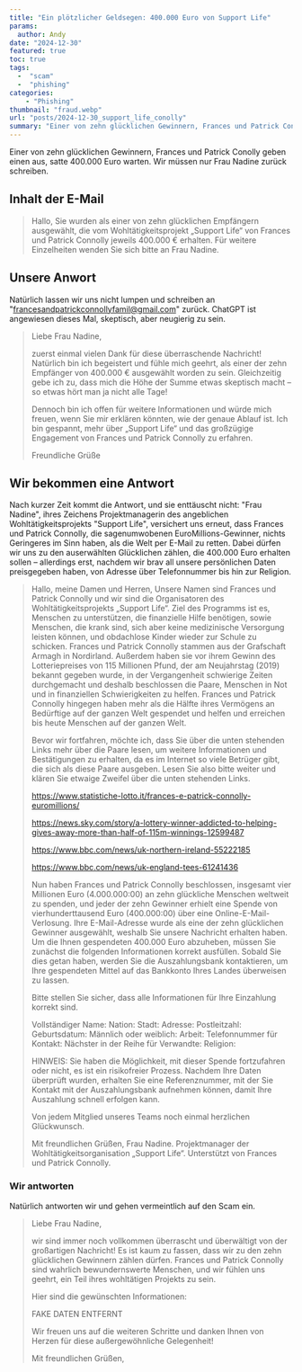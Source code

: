 ```yaml
---
title: "Ein plötzlicher Geldsegen: 400.000 Euro von Support Life"
params:
  author: Andy
date: "2024-12-30"
featured: true
toc: true
tags: 
  -  "scam"
  -  "phishing"
categories:
    - "Phishing"
thumbnail: "fraud.webp"
url: "posts/2024-12-30_support_life_conolly"
summary: "Einer von zehn glücklichen Gewinnern, Frances und Patrick Conolly geben einen aus, satte 400.000 Euro warten."
---
```


Einer von zehn glücklichen Gewinnern, Frances und Patrick Conolly geben einen aus, satte 400.000 Euro warten. Wir müssen nur Frau Nadine zurück schreiben.

## Inhalt der E-Mail

> Hallo, Sie wurden als einer von zehn glücklichen Empfängern ausgewählt, 
> die vom Wohltätigkeitsprojekt „Support Life“ von Frances und Patrick Connolly jeweils 400.000 € erhalten. 
> Für weitere Einzelheiten wenden Sie sich bitte an Frau Nadine.


## Unsere Anwort

Natürlich lassen wir uns nicht lumpen und schreiben an "francesandpatrickconnollyfamil@gmail.com" zurück. ChatGPT ist angewiesen dieses Mal, skeptisch, aber neugierig zu sein.

> Liebe Frau Nadine,
> 
> zuerst einmal vielen Dank für diese überraschende Nachricht! Natürlich bin ich begeistert und fühle mich geehrt, als einer der zehn Empfänger von 400.000 € ausgewählt worden zu sein. Gleichzeitig gebe ich zu, dass mich die Höhe der Summe etwas skeptisch macht – so etwas hört man ja nicht alle Tage!
> 
> Dennoch bin ich offen für weitere Informationen und würde mich freuen, wenn Sie mir erklären könnten, wie der genaue Ablauf ist. Ich bin gespannt, mehr über „Support Life“ und das großzügige Engagement von Frances und Patrick Connolly zu erfahren.
> 
> Freundliche Grüße


## Wir bekommen eine Antwort

Nach kurzer Zeit kommt die Antwort, und sie enttäuscht nicht: "Frau Nadine", ihres Zeichens Projektmanagerin des angeblichen Wohltätigkeitsprojekts "Support Life", versichert uns erneut, dass Frances und Patrick Connolly, die sagenumwobenen EuroMillions-Gewinner, nichts Geringeres im Sinn haben, als die Welt per E-Mail zu retten. Dabei dürfen wir uns zu den auserwählten Glücklichen zählen, die 400.000 Euro erhalten sollen – allerdings erst, nachdem wir brav all unsere persönlichen Daten preisgegeben haben, von Adresse über Telefonnummer bis hin zur Religion. 


> Hallo, meine Damen und Herren,
> Unsere Namen sind Frances und Patrick Connolly und wir sind die Organisatoren des Wohltätigkeitsprojekts „Support Life“. Ziel des Programms ist es, Menschen zu unterstützen, die finanzielle Hilfe benötigen, sowie Menschen, die krank sind, sich aber keine medizinische Versorgung leisten können, und obdachlose Kinder wieder zur Schule zu schicken. Frances und Patrick Connolly stammen aus der Grafschaft Armagh in Nordirland. Außerdem haben sie vor ihrem Gewinn des Lotteriepreises von 115 Millionen Pfund, der am Neujahrstag (2019) bekannt gegeben wurde, in der Vergangenheit schwierige Zeiten durchgemacht und deshalb beschlossen die Paare, Menschen in Not und in finanziellen Schwierigkeiten zu helfen. Frances und Patrick Connolly hingegen haben mehr als die Hälfte ihres Vermögens an Bedürftige auf der ganzen Welt gespendet und helfen und erreichen bis heute Menschen auf der ganzen Welt.
> 
> Bevor wir fortfahren, möchte ich, dass Sie über die unten stehenden Links mehr über die Paare lesen, um weitere Informationen und Bestätigungen zu erhalten, da es im Internet so viele Betrüger gibt, die sich als diese Paare ausgeben. Lesen Sie also bitte weiter und klären Sie etwaige Zweifel über die unten stehenden Links.
> 
> https://www.statistiche-lotto.it/frances-e-patrick-connolly-euromillions/
> 
> https://news.sky.com/story/a-lottery-winner-addicted-to-helping-gives-away-more-than-half-of-115m-winnings-12599487
> 
> https://www.bbc.com/news/uk-northern-ireland-55222185
> 
> https://www.bbc.com/news/uk-england-tees-61241436
> 
> Nun haben Frances und Patrick Connolly beschlossen, insgesamt vier Millionen Euro (4.000.000:00) an zehn glückliche Menschen weltweit zu spenden, und jeder der zehn Gewinner erhielt eine Spende von vierhunderttausend Euro (400.000:00) über eine Online-E-Mail-Verlosung. Ihre E-Mail-Adresse wurde als eine der zehn glücklichen Gewinner ausgewählt, weshalb Sie unsere Nachricht erhalten haben. Um die Ihnen gespendeten 400.000 Euro abzuheben, müssen Sie zunächst die folgenden Informationen korrekt ausfüllen. Sobald Sie dies getan haben, werden Sie die Auszahlungsbank kontaktieren, um Ihre gespendeten Mittel auf das Bankkonto Ihres Landes überweisen zu lassen.
> 
> Bitte stellen Sie sicher, dass alle Informationen für Ihre Einzahlung korrekt sind.
> 
> Vollständiger Name:
> Nation:
> Stadt:
> Adresse:
> Postleitzahl:
> Geburtsdatum:
> Männlich oder weiblich:
> Arbeit:
> Telefonnummer für Kontakt:
> Nächster in der Reihe für Verwandte:
> Religion:
> 
> HINWEIS: Sie haben die Möglichkeit, mit dieser Spende fortzufahren oder nicht, es ist ein risikofreier Prozess. Nachdem Ihre Daten überprüft wurden, erhalten Sie eine Referenznummer, mit der Sie Kontakt mit der Auszahlungsbank aufnehmen können, damit Ihre Auszahlung schnell erfolgen kann.
> 
> Von jedem Mitglied unseres Teams noch einmal herzlichen Glückwunsch.
> 
> Mit freundlichen Grüßen,
> Frau Nadine. Projektmanager der Wohltätigkeitsorganisation „Support Life“.
> Unterstützt von Frances und Patrick Connolly.

### Wir antworten

Natürlich antworten wir und gehen vermeintlich auf den Scam ein.

> Liebe Frau Nadine,
> 
> wir sind immer noch vollkommen überrascht und überwältigt von der großartigen Nachricht! Es ist kaum zu fassen, dass wir zu den zehn glücklichen Gewinnern zählen dürfen. Frances und Patrick Connolly sind wahrlich bewundernswerte Menschen, und wir fühlen uns geehrt, ein Teil ihres wohltätigen Projekts zu sein.
> 
> Hier sind die gewünschten Informationen:
> 
> FAKE DATEN ENTFERNT
> 
> Wir freuen uns auf die weiteren Schritte und danken Ihnen von Herzen für diese außergewöhnliche Gelegenheit!
> 
> Mit freundlichen Grüßen,
